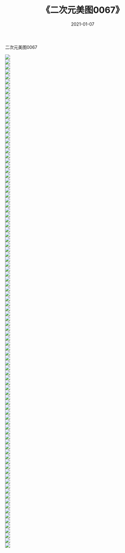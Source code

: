 ﻿---
layout: post
title:  《二次元美图0067》
date:   2021-01-07
img: http://imgx.orgx.ga/二次元/2021/二次元美图0067/000.jpg
categories: [美女, 清纯, 唯美]
---

二次元美图0067

 ![](http://imgx.orgx.ga/二次元/2021/二次元美图0067/001.jpg) <br>![](http://imgx.orgx.ga/二次元/2021/二次元美图0067/002.jpg) <br>![](http://imgx.orgx.ga/二次元/2021/二次元美图0067/003.jpg) <br>![](http://imgx.orgx.ga/二次元/2021/二次元美图0067/004.jpg) <br>![](http://imgx.orgx.ga/二次元/2021/二次元美图0067/005.jpg) <br>![](http://imgx.orgx.ga/二次元/2021/二次元美图0067/006.jpg) <br>![](http://imgx.orgx.ga/二次元/2021/二次元美图0067/007.jpg) <br>![](http://imgx.orgx.ga/二次元/2021/二次元美图0067/008.jpg) <br>![](http://imgx.orgx.ga/二次元/2021/二次元美图0067/009.jpg) <br>![](http://imgx.orgx.ga/二次元/2021/二次元美图0067/010.jpg) <br>![](http://imgx.orgx.ga/二次元/2021/二次元美图0067/011.jpg) <br>![](http://imgx.orgx.ga/二次元/2021/二次元美图0067/012.jpg) <br>![](http://imgx.orgx.ga/二次元/2021/二次元美图0067/013.jpg) <br>![](http://imgx.orgx.ga/二次元/2021/二次元美图0067/014.jpg) <br>![](http://imgx.orgx.ga/二次元/2021/二次元美图0067/015.jpg) <br>![](http://imgx.orgx.ga/二次元/2021/二次元美图0067/016.jpg) <br>![](http://imgx.orgx.ga/二次元/2021/二次元美图0067/017.jpg) <br>![](http://imgx.orgx.ga/二次元/2021/二次元美图0067/018.jpg) <br>![](http://imgx.orgx.ga/二次元/2021/二次元美图0067/019.jpg) <br>![](http://imgx.orgx.ga/二次元/2021/二次元美图0067/020.jpg) <br>![](http://imgx.orgx.ga/二次元/2021/二次元美图0067/021.jpg) <br>![](http://imgx.orgx.ga/二次元/2021/二次元美图0067/022.jpg) <br>![](http://imgx.orgx.ga/二次元/2021/二次元美图0067/023.jpg) <br>![](http://imgx.orgx.ga/二次元/2021/二次元美图0067/024.jpg) <br>![](http://imgx.orgx.ga/二次元/2021/二次元美图0067/025.jpg) <br>![](http://imgx.orgx.ga/二次元/2021/二次元美图0067/026.jpg) <br>![](http://imgx.orgx.ga/二次元/2021/二次元美图0067/027.jpg) <br>![](http://imgx.orgx.ga/二次元/2021/二次元美图0067/028.jpg) <br>![](http://imgx.orgx.ga/二次元/2021/二次元美图0067/029.jpg) <br>![](http://imgx.orgx.ga/二次元/2021/二次元美图0067/030.jpg) <br>![](http://imgx.orgx.ga/二次元/2021/二次元美图0067/031.jpg) <br>![](http://imgx.orgx.ga/二次元/2021/二次元美图0067/032.jpg) <br>![](http://imgx.orgx.ga/二次元/2021/二次元美图0067/033.jpg) <br>![](http://imgx.orgx.ga/二次元/2021/二次元美图0067/034.jpg) <br>![](http://imgx.orgx.ga/二次元/2021/二次元美图0067/035.jpg) <br>![](http://imgx.orgx.ga/二次元/2021/二次元美图0067/036.jpg) <br>![](http://imgx.orgx.ga/二次元/2021/二次元美图0067/037.jpg) <br>![](http://imgx.orgx.ga/二次元/2021/二次元美图0067/038.jpg) <br>![](http://imgx.orgx.ga/二次元/2021/二次元美图0067/039.jpg) <br>![](http://imgx.orgx.ga/二次元/2021/二次元美图0067/040.jpg) <br>![](http://imgx.orgx.ga/二次元/2021/二次元美图0067/041.jpg) <br>![](http://imgx.orgx.ga/二次元/2021/二次元美图0067/042.jpg) <br>![](http://imgx.orgx.ga/二次元/2021/二次元美图0067/043.jpg) <br>![](http://imgx.orgx.ga/二次元/2021/二次元美图0067/044.jpg) <br>![](http://imgx.orgx.ga/二次元/2021/二次元美图0067/045.jpg) <br>![](http://imgx.orgx.ga/二次元/2021/二次元美图0067/046.jpg) <br>![](http://imgx.orgx.ga/二次元/2021/二次元美图0067/047.jpg) <br>![](http://imgx.orgx.ga/二次元/2021/二次元美图0067/048.jpg) <br>![](http://imgx.orgx.ga/二次元/2021/二次元美图0067/049.jpg) <br>![](http://imgx.orgx.ga/二次元/2021/二次元美图0067/050.jpg) <br>![](http://imgx.orgx.ga/二次元/2021/二次元美图0067/051.jpg) <br>![](http://imgx.orgx.ga/二次元/2021/二次元美图0067/052.jpg) <br>![](http://imgx.orgx.ga/二次元/2021/二次元美图0067/053.jpg) <br>![](http://imgx.orgx.ga/二次元/2021/二次元美图0067/054.jpg) <br>![](http://imgx.orgx.ga/二次元/2021/二次元美图0067/055.jpg) <br>![](http://imgx.orgx.ga/二次元/2021/二次元美图0067/056.jpg) <br>![](http://imgx.orgx.ga/二次元/2021/二次元美图0067/057.jpg) <br>![](http://imgx.orgx.ga/二次元/2021/二次元美图0067/058.jpg) <br>![](http://imgx.orgx.ga/二次元/2021/二次元美图0067/059.jpg) <br>![](http://imgx.orgx.ga/二次元/2021/二次元美图0067/060.jpg) <br>![](http://imgx.orgx.ga/二次元/2021/二次元美图0067/061.jpg) <br>![](http://imgx.orgx.ga/二次元/2021/二次元美图0067/062.jpg) <br>![](http://imgx.orgx.ga/二次元/2021/二次元美图0067/063.jpg) <br>![](http://imgx.orgx.ga/二次元/2021/二次元美图0067/064.jpg) <br>![](http://imgx.orgx.ga/二次元/2021/二次元美图0067/065.jpg) <br>![](http://imgx.orgx.ga/二次元/2021/二次元美图0067/066.jpg) <br>![](http://imgx.orgx.ga/二次元/2021/二次元美图0067/067.jpg) <br>![](http://imgx.orgx.ga/二次元/2021/二次元美图0067/068.jpg) <br>![](http://imgx.orgx.ga/二次元/2021/二次元美图0067/069.jpg) <br>![](http://imgx.orgx.ga/二次元/2021/二次元美图0067/070.jpg) <br>![](http://imgx.orgx.ga/二次元/2021/二次元美图0067/071.jpg) <br>![](http://imgx.orgx.ga/二次元/2021/二次元美图0067/072.jpg) <br>![](http://imgx.orgx.ga/二次元/2021/二次元美图0067/073.jpg) <br>![](http://imgx.orgx.ga/二次元/2021/二次元美图0067/074.jpg) <br>![](http://imgx.orgx.ga/二次元/2021/二次元美图0067/075.jpg) <br>![](http://imgx.orgx.ga/二次元/2021/二次元美图0067/076.jpg) <br>![](http://imgx.orgx.ga/二次元/2021/二次元美图0067/077.jpg) <br>![](http://imgx.orgx.ga/二次元/2021/二次元美图0067/078.jpg) <br>![](http://imgx.orgx.ga/二次元/2021/二次元美图0067/079.jpg) <br>![](http://imgx.orgx.ga/二次元/2021/二次元美图0067/080.jpg) <br>![](http://imgx.orgx.ga/二次元/2021/二次元美图0067/081.jpg) <br>![](http://imgx.orgx.ga/二次元/2021/二次元美图0067/082.jpg) <br>![](http://imgx.orgx.ga/二次元/2021/二次元美图0067/083.jpg) <br>![](http://imgx.orgx.ga/二次元/2021/二次元美图0067/084.jpg) <br>![](http://imgx.orgx.ga/二次元/2021/二次元美图0067/085.jpg) <br>![](http://imgx.orgx.ga/二次元/2021/二次元美图0067/086.jpg) <br>![](http://imgx.orgx.ga/二次元/2021/二次元美图0067/087.jpg) <br>![](http://imgx.orgx.ga/二次元/2021/二次元美图0067/088.jpg) <br>![](http://imgx.orgx.ga/二次元/2021/二次元美图0067/089.jpg) <br>![](http://imgx.orgx.ga/二次元/2021/二次元美图0067/090.jpg) <br>![](http://imgx.orgx.ga/二次元/2021/二次元美图0067/091.jpg) <br>![](http://imgx.orgx.ga/二次元/2021/二次元美图0067/092.jpg) <br>![](http://imgx.orgx.ga/二次元/2021/二次元美图0067/093.jpg) <br>![](http://imgx.orgx.ga/二次元/2021/二次元美图0067/094.jpg) <br>![](http://imgx.orgx.ga/二次元/2021/二次元美图0067/095.jpg) <br>![](http://imgx.orgx.ga/二次元/2021/二次元美图0067/096.jpg) <br>![](http://imgx.orgx.ga/二次元/2021/二次元美图0067/097.jpg) <br>![](http://imgx.orgx.ga/二次元/2021/二次元美图0067/098.jpg) <br>![](http://imgx.orgx.ga/二次元/2021/二次元美图0067/099.jpg) <br>![](http://imgx.orgx.ga/二次元/2021/二次元美图0067/100.jpg) <br>